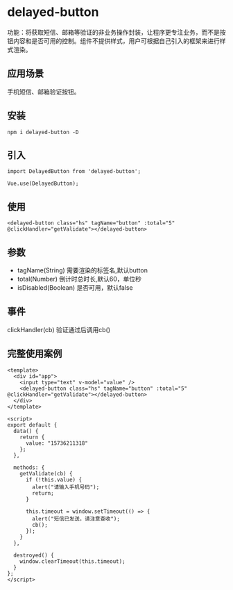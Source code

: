 # delayed-button
功能：将获取短信、邮箱等验证的非业务操作封装，让程序更专注业务，而不是按钮内容和是否可用的控制。组件不提供样式，用户可根据自己引入的框架来进行样式渲染。 

## 应用场景  
手机短信、邮箱验证按钮。

## 安装
```
npm i delayed-button -D
```

## 引入
```
import DelayedButton from 'delayed-button';

Vue.use(DelayedButton);
```

## 使用
```
<delayed-button class="hs" tagName="button" :total="5" @clickHandler="getValidate"></delayed-button>
```

## 参数
* tagName(String) 需要渲染的标签名,默认button  
* total(Number) 倒计时总时长,默认60，单位秒  
* isDisabled(Boolean) 是否可用，默认false

## 事件
clickHandler(cb)  验证通过后调用cb()  

## 完整使用案例  
``` vue
<template>
  <div id="app">
    <input type="text" v-model="value" />
    <delayed-button class="hs" tagName="button" :total="5" @clickHandler="getValidate"></delayed-button>
  </div>
</template>

<script>
export default {
  data() {
    return {
      value: "15736211318"
    };
  },

  methods: {
    getValidate(cb) {
      if (!this.value) {
        alert("请输入手机号码");
        return;
      }

      this.timeout = window.setTimeout(() => {
        alert("短信已发送，请注意查收");
        cb();
      });
    }
  },

  destroyed() {
    window.clearTimeout(this.timeout);
  }
};
</script>
```

